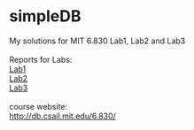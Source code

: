 # simpleDB
My solutions for MIT 6.830 Lab1, Lab2 and Lab3 <br>
<br>
Reports for Labs: <br>
[Lab1](https://github.com/Black-Black-Man/simpleDB/blob/master/SimpleDB_Lab1.pdf)<br>
[Lab2](https://github.com/Black-Black-Man/simpleDB/blob/master/SimpleDB_Lab3.pdf)<br>
[Lab3](https://github.com/Black-Black-Man/simpleDB/blob/master/SimpleDB_Lab3.pdf)<br>
<br>
course website:<br>
http://db.csail.mit.edu/6.830/ <br>
